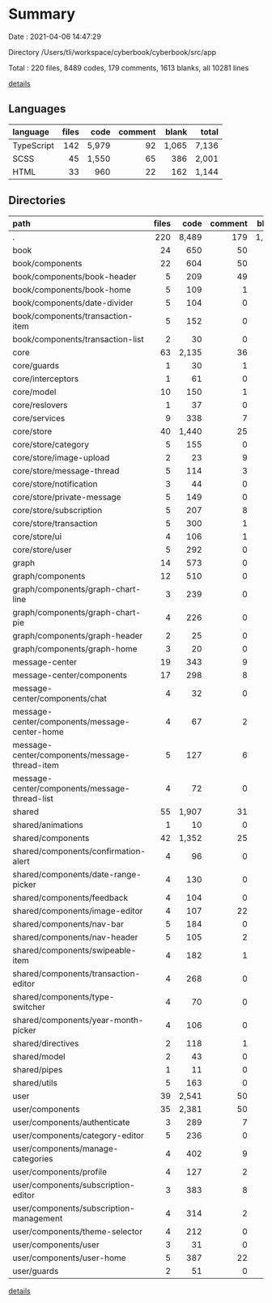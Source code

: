 # Summary

Date : 2021-04-06 14:47:29

Directory /Users/tli/workspace/cyberbook/cyberbook/src/app

Total : 220 files,  8489 codes, 179 comments, 1613 blanks, all 10281 lines

[details](details.md)

## Languages
| language | files | code | comment | blank | total |
| :--- | ---: | ---: | ---: | ---: | ---: |
| TypeScript | 142 | 5,979 | 92 | 1,065 | 7,136 |
| SCSS | 45 | 1,550 | 65 | 386 | 2,001 |
| HTML | 33 | 960 | 22 | 162 | 1,144 |

## Directories
| path | files | code | comment | blank | total |
| :--- | ---: | ---: | ---: | ---: | ---: |
| . | 220 | 8,489 | 179 | 1,613 | 10,281 |
| book | 24 | 650 | 50 | 145 | 845 |
| book/components | 22 | 604 | 50 | 140 | 794 |
| book/components/book-header | 5 | 209 | 49 | 50 | 308 |
| book/components/book-home | 5 | 109 | 1 | 26 | 136 |
| book/components/date-divider | 5 | 104 | 0 | 28 | 132 |
| book/components/transaction-item | 5 | 152 | 0 | 28 | 180 |
| book/components/transaction-list | 2 | 30 | 0 | 8 | 38 |
| core | 63 | 2,135 | 36 | 360 | 2,531 |
| core/guards | 1 | 30 | 1 | 5 | 36 |
| core/interceptors | 1 | 61 | 0 | 9 | 70 |
| core/model | 10 | 150 | 1 | 29 | 180 |
| core/reslovers | 1 | 37 | 0 | 7 | 44 |
| core/services | 9 | 338 | 7 | 73 | 418 |
| core/store | 40 | 1,440 | 25 | 235 | 1,700 |
| core/store/category | 5 | 155 | 0 | 28 | 183 |
| core/store/image-upload | 2 | 23 | 9 | 9 | 41 |
| core/store/message-thread | 5 | 114 | 3 | 24 | 141 |
| core/store/notification | 3 | 44 | 0 | 10 | 54 |
| core/store/private-message | 5 | 149 | 0 | 26 | 175 |
| core/store/subscription | 5 | 207 | 8 | 32 | 247 |
| core/store/transaction | 5 | 300 | 1 | 40 | 341 |
| core/store/ui | 4 | 106 | 1 | 21 | 128 |
| core/store/user | 5 | 292 | 0 | 38 | 330 |
| graph | 14 | 573 | 0 | 97 | 670 |
| graph/components | 12 | 510 | 0 | 91 | 601 |
| graph/components/graph-chart-line | 3 | 239 | 0 | 35 | 274 |
| graph/components/graph-chart-pie | 4 | 226 | 0 | 43 | 269 |
| graph/components/graph-header | 2 | 25 | 0 | 6 | 31 |
| graph/components/graph-home | 3 | 20 | 0 | 7 | 27 |
| message-center | 19 | 343 | 9 | 92 | 444 |
| message-center/components | 17 | 298 | 8 | 85 | 391 |
| message-center/components/chat | 4 | 32 | 0 | 13 | 45 |
| message-center/components/message-center-home | 4 | 67 | 2 | 19 | 88 |
| message-center/components/message-thread-item | 5 | 127 | 6 | 36 | 169 |
| message-center/components/message-thread-list | 4 | 72 | 0 | 17 | 89 |
| shared | 55 | 1,907 | 31 | 403 | 2,341 |
| shared/animations | 1 | 10 | 0 | 2 | 12 |
| shared/components | 42 | 1,352 | 25 | 319 | 1,696 |
| shared/components/confirmation-alert | 4 | 96 | 0 | 23 | 119 |
| shared/components/date-range-picker | 4 | 130 | 0 | 28 | 158 |
| shared/components/feedback | 4 | 104 | 0 | 26 | 130 |
| shared/components/image-editor | 4 | 107 | 22 | 43 | 172 |
| shared/components/nav-bar | 5 | 184 | 0 | 38 | 222 |
| shared/components/nav-header | 5 | 105 | 2 | 28 | 135 |
| shared/components/swipeable-item | 4 | 182 | 1 | 42 | 225 |
| shared/components/transaction-editor | 4 | 268 | 0 | 51 | 319 |
| shared/components/type-switcher | 4 | 70 | 0 | 16 | 86 |
| shared/components/year-month-picker | 4 | 106 | 0 | 24 | 130 |
| shared/directives | 2 | 118 | 1 | 21 | 140 |
| shared/model | 2 | 43 | 0 | 11 | 54 |
| shared/pipes | 1 | 11 | 0 | 3 | 14 |
| shared/utils | 5 | 163 | 0 | 25 | 188 |
| user | 39 | 2,541 | 50 | 470 | 3,061 |
| user/components | 35 | 2,381 | 50 | 456 | 2,887 |
| user/components/authenticate | 3 | 289 | 7 | 47 | 343 |
| user/components/category-editor | 5 | 236 | 0 | 53 | 289 |
| user/components/manage-categories | 4 | 402 | 9 | 75 | 486 |
| user/components/profile | 4 | 127 | 2 | 30 | 159 |
| user/components/subscription-editor | 3 | 383 | 8 | 64 | 455 |
| user/components/subscription-management | 4 | 314 | 2 | 63 | 379 |
| user/components/theme-selector | 4 | 212 | 0 | 39 | 251 |
| user/components/user | 3 | 31 | 0 | 12 | 43 |
| user/components/user-home | 5 | 387 | 22 | 73 | 482 |
| user/guards | 2 | 51 | 0 | 9 | 60 |

[details](details.md)